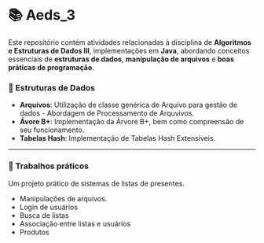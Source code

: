 # 📚 Aeds_3

Este repositório contém atividades relacionadas à disciplina de **Algoritmos e Estruturas de Dados III**, implementações em **Java**, abordando conceitos essenciais de **estruturas de dados**, **manipulação de arquivos** e **boas práticas de programação**.



### 🔹 Estruturas de Dados

- **Arquivos**: Utilização de classe genérica de Arquivo para gestão de dados - Abordagem de Processamento de Arquvivos.
- **Ávore B+**: Implementação da Árvore B+, bem como compreensão de seu funcionamento. 
- **Tabelas Hash**: Implementação de Tabelas Hash Extensíveis.

---

### 📂 Trabalhos práticos

Um projeto prático de sistemas de listas de presentes.

- Manipulações de arquivos.
- Login de usuários
- Busca de listas
- Associação entre listas e usuários
- Produtos
